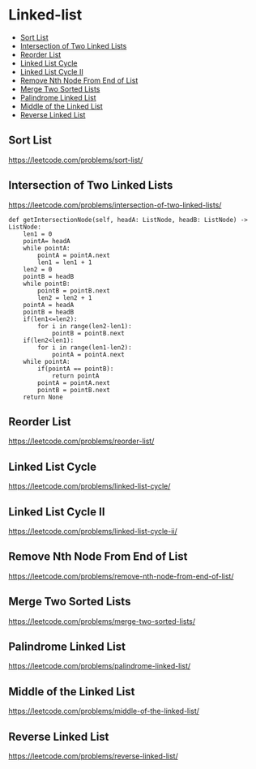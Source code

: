 # Linked-list

+ [Sort List](#sort-list)
+ [Intersection of Two Linked Lists](#intersection-of-two-linked-lists)
+ [Reorder List](#reorder-list)
+ [Linked List Cycle](#linked-list-cycle)
+ [Linked List Cycle II](#linked-list-cycle-ii)
+ [Remove Nth Node From End of List](#remove-nth-node-from-end-of-list)
+ [Merge Two Sorted Lists](#merge-two-sorted-list)
+ [Palindrome Linked List](#palindrome-linked-list)
+ [Middle of the Linked List](#middle-of-the-linked-list)
+ [Reverse Linked List](#reverse-linked-list)

## Sort List

https://leetcode.com/problems/sort-list/

## Intersection of Two Linked Lists

https://leetcode.com/problems/intersection-of-two-linked-lists/

    def getIntersectionNode(self, headA: ListNode, headB: ListNode) -> ListNode:
        len1 = 0
        pointA= headA
        while pointA:
            pointA = pointA.next
            len1 = len1 + 1
        len2 = 0
        pointB = headB
        while pointB:
            pointB = pointB.next
            len2 = len2 + 1
        pointA = headA
        pointB = headB
        if(len1<=len2):
            for i in range(len2-len1):
                pointB = pointB.next
        if(len2<len1):
            for i in range(len1-len2):
                pointA = pointA.next
        while pointA:
            if(pointA == pointB):
                return pointA
            pointA = pointA.next
            pointB = pointB.next
        return None

## Reorder List

https://leetcode.com/problems/reorder-list/

## Linked List Cycle

https://leetcode.com/problems/linked-list-cycle/

## Linked List Cycle II

https://leetcode.com/problems/linked-list-cycle-ii/

## Remove Nth Node From End of List

https://leetcode.com/problems/remove-nth-node-from-end-of-list/

## Merge Two Sorted Lists

https://leetcode.com/problems/merge-two-sorted-lists/

## Palindrome Linked List

https://leetcode.com/problems/palindrome-linked-list/

## Middle of the Linked List

https://leetcode.com/problems/middle-of-the-linked-list/

## Reverse Linked List

https://leetcode.com/problems/reverse-linked-list/
